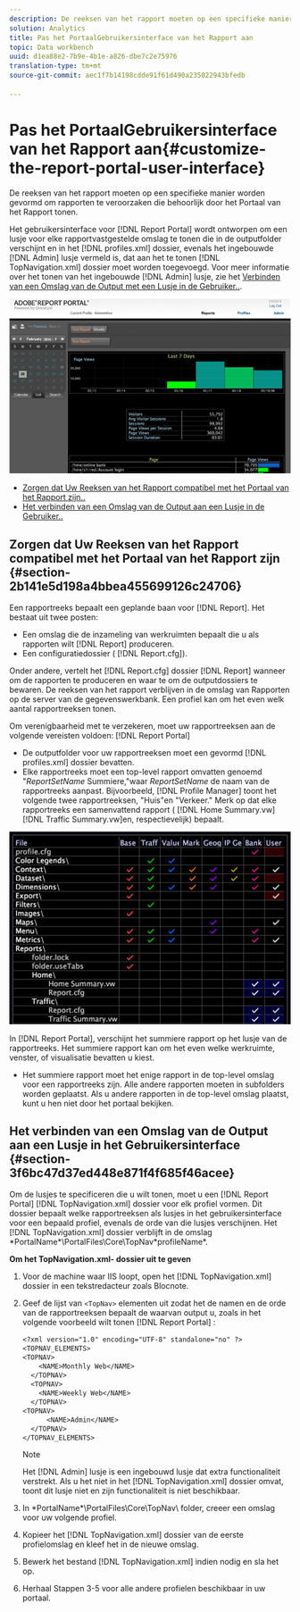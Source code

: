 ```yaml
---
description: De reeksen van het rapport moeten op een specifieke manier worden gevormd om rapporten te veroorzaken die behoorlijk door het Portaal van het Rapport tonen.
solution: Analytics
title: Pas het PortaalGebruikersinterface van het Rapport aan
topic: Data workbench
uuid: d1ea88e2-7b9e-4b1e-a826-dbe7c2e75976
translation-type: tm+mt
source-git-commit: aec1f7b14198cdde91f61d490a235022943bfedb

---
```



# Pas het PortaalGebruikersinterface van het Rapport aan{#customize-the-report-portal-user-interface}

De reeksen van het rapport moeten op een specifieke manier worden gevormd om rapporten te veroorzaken die behoorlijk door het Portaal van het Rapport tonen.

Het gebruikersinterface voor [!DNL Report Portal] wordt ontworpen om een lusje voor elke rapportvastgestelde omslag te tonen die in de outputfolder verschijnt en in het [!DNL profiles.xml] dossier, evenals het ingebouwde [!DNL Admin] lusje vermeld is, dat aan het te tonen [!DNL TopNavigation.xml] dossier moet worden toegevoegd. Voor meer informatie over het tonen van het ingebouwde [!DNL Admin] lusje, zie het [Verbinden van een Omslag van de Output met een Lusje in de Gebruiker..](../../../home/c-rpt-oview/c-install-rpt-port/c-rpt-port-user-inter.md#section-3f6bc47d37ed448e871f4f685f46acee).

![](assets/report_portal_home.png)

* [Zorgen dat Uw Reeksen van het Rapport compatibel met het Portaal van het Rapport zijn..](../../../home/c-rpt-oview/c-install-rpt-port/c-rpt-port-user-inter.md#section-2b141e5d198a4bbea455699126c24706)
* [Het verbinden van een Omslag van de Output aan een Lusje in de Gebruiker..](../../../home/c-rpt-oview/c-install-rpt-port/c-rpt-port-user-inter.md#section-3f6bc47d37ed448e871f4f685f46acee)

## Zorgen dat Uw Reeksen van het Rapport compatibel met het Portaal van het Rapport zijn {#section-2b141e5d198a4bbea455699126c24706}

Een rapportreeks bepaalt een geplande baan voor [!DNL Report]. Het bestaat uit twee posten:

* Een omslag die de inzameling van werkruimten bepaalt die u als rapporten wilt [!DNL Report] produceren.
* Een configuratiedossier ( [!DNL Report.cfg]).

Onder andere, vertelt het [!DNL Report.cfg] dossier [!DNL Report] wanneer om de rapporten te produceren en waar te om de outputdossiers te bewaren. De reeksen van het rapport verblijven in de omslag van Rapporten op de server van de gegevenswerkbank. Een profiel kan om het even welk aantal rapportreeksen tonen.

Om verenigbaarheid met te verzekeren, moet uw rapportreeksen aan de volgende vereisten voldoen: [!DNL Report Portal]

* De outputfolder voor uw rapportreeksen moet een gevormd [!DNL profiles.xml] dossier bevatten.
* Elke rapportreeks moet een top-level rapport omvatten genoemd &quot;*ReportSetName* Summiere,&quot;waar *ReportSetName* de naam van de rapportreeks aanpast. Bijvoorbeeld, [!DNL Profile Manager] toont het volgende twee rapportreeksen, &quot;Huis&quot;en &quot;Verkeer.&quot; Merk op dat elke rapportreeks een samenvattend rapport ( [!DNL Home Summary.vw] [!DNL Traffic Summary.vw]en, respectievelijk) bepaalt.

![](assets/rptPort_scrn_RptSets.png)

In [!DNL Report Portal], verschijnt het summiere rapport op het lusje van de rapportreeks. Het summiere rapport kan om het even welke werkruimte, venster, of visualisatie bevatten u kiest.

* Het summiere rapport moet het enige rapport in de top-level omslag voor een rapportreeks zijn. Alle andere rapporten moeten in subfolders worden geplaatst. Als u andere rapporten in de top-level omslag plaatst, kunt u hen niet door het portaal bekijken.

## Het verbinden van een Omslag van de Output aan een Lusje in het Gebruikersinterface {#section-3f6bc47d37ed448e871f4f685f46acee}

Om de lusjes te specificeren die u wilt tonen, moet u een [!DNL Report Portal] [!DNL TopNavigation.xml] dossier voor elk profiel vormen. Dit dossier bepaalt welke rapportreeksen als lusjes in het gebruikersinterface voor een bepaald profiel, evenals de orde van die lusjes verschijnen. Het [!DNL TopNavigation.xml] dossier verblijft in de omslag \*PortalName*\PortalFiles\Core\TopNav\*profileName*.

**Om het TopNavigation.xml- dossier uit te geven**

1. Voor de machine waar IIS loopt, open het [!DNL TopNavigation.xml] dossier in een tekstredacteur zoals Blocnote.
1. Geef de lijst van `<TopNav>` elementen uit zodat het de namen en de orde van de rapportreeksen bepaalt de waarvan output u, zoals in het volgende voorbeeld wilt tonen [!DNL Report Portal] :

   ```
   <?xml version="1.0" encoding="UTF-8" standalone="no" ?>
   <TOPNAV_ELEMENTS>
   <TOPNAV>
       <NAME>Monthly Web</NAME>
     </TOPNAV>
     <TOPNAV>
       <NAME>Weekly Web</NAME>
     </TOPNAV>
   <TOPNAV> 
         <NAME>Admin</NAME> 
     </TOPNAV>
   </TOPNAV_ELEMENTS>
   ```

   >[!NOTE]
   >
   >Het [!DNL Admin] lusje is een ingebouwd lusje dat extra functionaliteit verstrekt. Als u het niet in het [!DNL TopNavigation.xml] dossier omvat, toont dit lusje niet en zijn functionaliteit is niet beschikbaar.

1. In \*PortalName*\PortalFiles\Core\TopNav\ folder, creeer een omslag voor uw volgende profiel.
1. Kopieer het [!DNL TopNavigation.xml] dossier van de eerste profielomslag en kleef het in de nieuwe omslag.
1. Bewerk het bestand [!DNL TopNavigation.xml] indien nodig en sla het op.
1. Herhaal Stappen 3-5 voor alle andere profielen beschikbaar in uw portaal.

